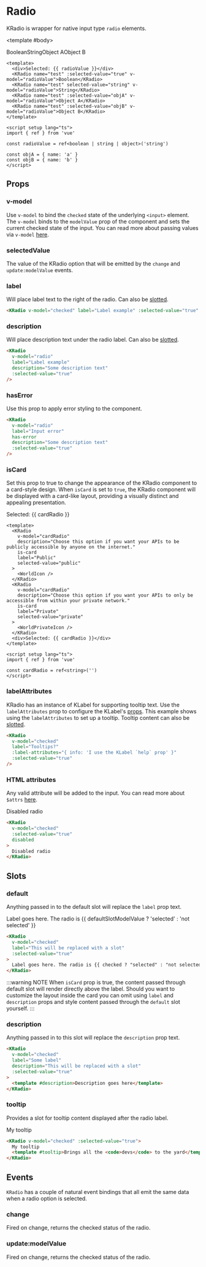 # Radio

KRadio is wrapper for native input type `radio` elements.

<KCard>
  <template #title>Selected: {{ radioValue }}</template>

  <template #body>
    <div class="horizontal-container">
      <KRadio name="test" :selected-value="true" v-model="radioValue">Boolean</KRadio>
      <KRadio name="test" selected-value="string" v-model="radioValue">String</KRadio>
      <KRadio name="test" :selected-value="objA" v-model="radioValue">Object A</KRadio>
      <KRadio name="test" :selected-value="objB" v-model="radioValue">Object B</KRadio>
    </div>
  </template>
</KCard>

```vue
<template>
  <div>Selected: {{ radioValue }}</div>
  <KRadio name="test" :selected-value="true" v-model="radioValue">Boolean</KRadio>
  <KRadio name="test" selected-value="string" v-model="radioValue">String</KRadio>
  <KRadio name="test" :selected-value="objA" v-model="radioValue">Object A</KRadio>
  <KRadio name="test" :selected-value="objB" v-model="radioValue">Object B</KRadio>
</template>

<script setup lang="ts">
import { ref } from 'vue'

const radioValue = ref<boolean | string | object>('string')

const objA = { name: 'a' }
const objB = { name: 'b' }
</script>
```

## Props

### v-model

Use `v-model` to bind the `checked` state of the underlying `<input>` element. The `v-model` binds to the `modelValue` prop of the component and sets the current checked state of the input. You can read more about passing values via `v-model` [here](https://vuejs.org/guide/components/events.html#usage-with-v-model).

### selectedValue

The value of the KRadio option that will be emitted by the `change` and `update:modelValue` events.

### label

Will place label text to the right of the radio. Can also be [slotted](#slots).

<KRadio v-model="labelPropRadio" label="Label example" :selected-value="true" />

```html
<KRadio v-model="checked" label="Label example" :selected-value="true" />
```

### description

Will place description text under the radio label. Can also be [slotted](#slots).

<KRadio v-model="descriptionPropRadio" label="Label example" description="Some description text" :selected-value="true" />

```html
<KRadio
  v-model="radio"
  label="Label example"
  description="Some description text"
  :selected-value="true"
/>
```

### hasError

Use this prop to apply error styling to the component.

<KRadio v-model="hasErrorPropRadio" label="Input error" has-error description="Some description text" :selected-value="true" />

```html
<KRadio
  v-model="radio"
  label="Input error"
  has-error
  description="Some description text"
  :selected-value="true"
/>
```

### isCard

Set this prop to true to change the appearance of the KRadio component to a card-style design. When `isCard` is set to `true`, the KRadio component will be displayed with a card-like layout, providing a visually distinct and appealing presentation.

<div>
  <div class="cards-container">
    <KRadio
      v-model="cardRadio"
      description="Choose this option if you want your APIs to be publicly accessible by anyone on the internet."
      is-card
      label="Public"
      selected-value="public"
    >
      <WorldIcon />
    </KRadio>
    <KRadio
      v-model="cardRadio"
      description="Choose this option if you want your APIs to only be accessible from within your private network."
      is-card
      label="Private"
      selected-value="private"
    >
      <WorldPrivateIcon />
    </KRadio>
  </div>
  <div>Selected: {{ cardRadio }}</div>
</div>

```vue
<template>
  <KRadio
    v-model="cardRadio"
    description="Choose this option if you want your APIs to be publicly accessible by anyone on the internet."
    is-card
    label="Public"
    selected-value="public"
  >
    <WorldIcon />
  </KRadio>
  <KRadio
    v-model="cardRadio"
    description="Choose this option if you want your APIs to only be accessible from within your private network."
    is-card
    label="Private"
    selected-value="private"
  >
    <WorldPrivateIcon />
  </KRadio>
  <div>Selected: {{ cardRadio }}</div>
</template>

<script setup lang="ts">
import { ref } from 'vue'

const cardRadio = ref<string>('')
</script>
```

### labelAttributes

 KRadio has an instance of KLabel for supporting tooltip text. Use the `labelAttributes` prop to configure the KLabel's [props](/components/label). This example shows using the `labelAttributes` to set up a tooltip. Tooltip content can also be [slotted](#slots).

<KRadio v-model="labelAttributesPropRadio" label="Tooltips?" :label-attributes="{ info: 'I use the KLabel `help` prop' }" :selected-value="true" />

```html
<KRadio
  v-model="checked"
  label="Tooltips?"
  :label-attributes="{ info: 'I use the KLabel `help` prop' }"
  :selected-value="true"
/>
```

### HTML attributes

Any valid attribute will be added to the input. You can read more about `$attrs` [here](https://vuejs.org/api/composition-api-setup.html#setup-context).

<KRadio v-model="disabledAttributeRadio" :selected-value="true" disabled>Disabled radio</KRadio>

```html
<KRadio
  v-model="checked"
  :selected-value="true"
  disabled
>
  Disabled radio
</KRadio>
```

## Slots

### default

Anything passed in to the default slot will replace the `label` prop text.

<KRadio v-model="defaultSlotModelValue" :selected-value="true">
  Label goes here. The radio is {{ defaultSlotModelValue ? 'selected' : 'not selected' }}
</KRadio>

```html
<KRadio
  v-model="checked"
  label="This will be replaced with a slot"
  :selected-value="true"
>
  Label goes here. The radio is {{ checked ? "selected" : "not selected" }}
</KRadio>
```

:::warning NOTE
When `isCard` prop is true, the content passed through default slot will render directly above the label. Should you want to customize the layout inside the card you can omit using `label` and `description` props and style content passed through the `default` slot yourself.
:::

### description

Anything passed in to this slot will replace the `description` prop text.

<KRadio label="Some label" description="This will be replaced with a slot" v-model="descriptionSlotRadio" :selected-value="true">
  <template #description>
    Description goes here
  </template>
</KRadio>

```html
<KRadio
  v-model="checked"
  label="Some label"
  description="This will be replaced with a slot"
  :selected-value="true"
>
  <template #description>Description goes here</template>
</KRadio>
```

### tooltip

Provides a slot for tooltip content displayed after the radio label.

<KRadio v-model="tooltipSlotRadio" :selected-value="true">
  My tooltip
  <template #tooltip>Brings all the <code>devs</code> to the yard</template>
</KRadio>

```html
<KRadio v-model="checked" :selected-value="true">
  My tooltip
  <template #tooltip>Brings all the <code>devs</code> to the yard</template>
</KRadio>
```

## Events

`KRadio` has a couple of natural event bindings that all emit the same data when a radio option is selected.

### change

Fired on change, returns the checked status of the radio.

### update:modelValue

Fired on change, returns the checked status of the radio.

<script setup lang="ts">
import { ref } from 'vue'
import { WorldIcon, WorldPrivateIcon } from '@kong/icons'

const objA = { name: ('a') }
const objB = { name: ('b') }
const radioValue = ref<boolean| string | object>('string')

const defaultSlotModelValue = ref<boolean>(false)

const cardRadio = ref<string>('')

const labelPropRadio = ref<boolean>(false)

const descriptionPropRadio = ref<boolean>(false)

const hasErrorPropRadio = ref<boolean>(false)

const disabledAttributeRadio = ref<boolean>(true)

const labelAttributesPropRadio = ref<boolean>(false)

const descriptionSlotRadio = ref<boolean>(false)

const tooltipSlotRadio = ref<boolean>(false)
</script>

<style lang="scss" scoped>
.cards-container {
  display: flex;
  gap: $kui-space-40;
  margin-bottom: $kui-space-40;
}

.horizontal-container {
  display: flex;
  gap: $kui-space-60;
}
</style>
